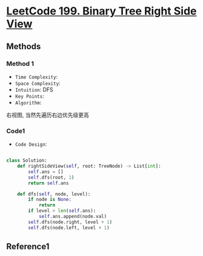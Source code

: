 # [LeetCode 199. Binary Tree Right Side View](https://leetcode-cn.com/problems/binary-tree-right-side-view/)

## Methods

### Method 1

* `Time Complexity`:
* `Space Complexity`:
* `Intuition`: DFS
* `Key Points`:
* `Algorithm`:

右视图, 当然先遍历右边优先级更高

### Code1

* `Code Design`:

```python

class Solution:
    def rightSideView(self, root: TreeNode) -> List[int]:
        self.ans = []
        self.dfs(root, 1)
        return self.ans

    def dfs(self, node, level):
        if node is None:
            return
        if level > len(self.ans):
            self.ans.append(node.val)
        self.dfs(node.right, level + 1)
        self.dfs(node.left, level + 1)
```

## Reference1
